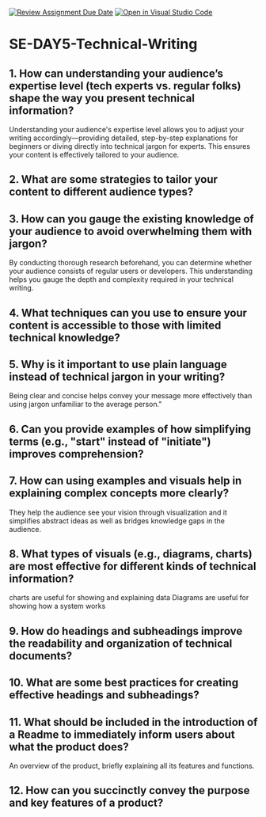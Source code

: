 [![Review Assignment Due Date](https://classroom.github.com/assets/deadline-readme-button-22041afd0340ce965d47ae6ef1cefeee28c7c493a6346c4f15d667ab976d596c.svg)](https://classroom.github.com/a/zsAR-pyY)
[![Open in Visual Studio Code](https://classroom.github.com/assets/open-in-vscode-2e0aaae1b6195c2367325f4f02e2d04e9abb55f0b24a779b69b11b9e10269abc.svg)](https://classroom.github.com/online_ide?assignment_repo_id=18492785&assignment_repo_type=AssignmentRepo)
# SE-DAY5-Technical-Writing
## 1. How can understanding your audience’s expertise level (tech experts vs. regular folks) shape the way you present technical information?
Understanding your audience's expertise level allows you to adjust your writing accordingly—providing detailed, step-by-step explanations for beginners or diving directly into technical jargon for experts. This ensures your content is effectively tailored to your audience.
## 2. What are some strategies to tailor your content to different audience types?
## 3. How can you gauge the existing knowledge of your audience to avoid overwhelming them with jargon?
 By conducting thorough research beforehand, you can determine whether your audience consists of regular users or developers. This understanding helps you gauge the depth and complexity required in your technical writing.
## 4. What techniques can you use to ensure your content is accessible to those with limited technical knowledge?
## 5. Why is it important to use plain language instead of technical jargon in your writing?
Being clear and concise helps convey your message more effectively than using jargon unfamiliar to the average person."
## 6. Can you provide examples of how simplifying terms (e.g., "start" instead of "initiate") improves comprehension?

## 7. How can using examples and visuals help in explaining complex concepts more clearly?
They help the audience see your vision through visualization and it simplifies abstract ideas as well as bridges knowledge gaps in the audience. 
## 8. What types of visuals (e.g., diagrams, charts) are most effective for different kinds of technical information?
charts are useful for showing and explaining data
Diagrams are useful for showing how a system works
## 9. How do headings and subheadings improve the readability and organization of technical documents?
## 10. What are some best practices for creating effective headings and subheadings?
## 11. What should be included in the introduction of a Readme to immediately inform users about what the product does?
An overview of the product, briefly explaining all its features and functions.
## 12. How can you succinctly convey the purpose and key features of a product?
